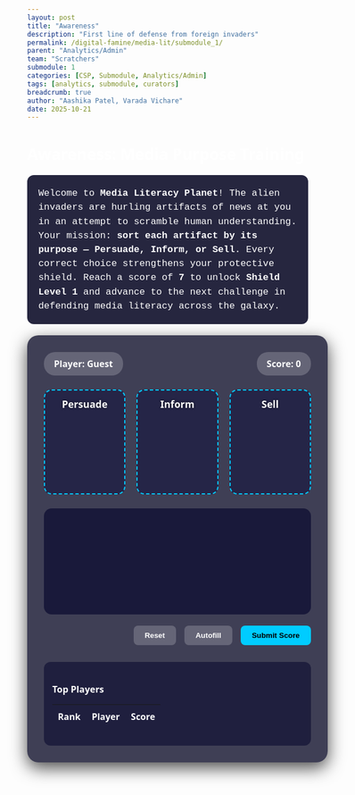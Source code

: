 ```yaml
---
layout: post
title: "Awareness"
description: "First line of defense from foreign invaders"
permalink: /digital-famine/media-lit/submodule_1/
parent: "Analytics/Admin"
team: "Scratchers"
submodule: 1
categories: [CSP, Submodule, Analytics/Admin]
tags: [analytics, submodule, curators]
breadcrumb: true
author: "Aashika Patel, Varada Vichare"
date: 2025-10-21
---
```


# Awareness: Media Purpose Training

<div class="intro-text">
Welcome to <strong>Media Literacy Planet</strong>! The alien invaders are hurling artifacts of news at you in an attempt to scramble human understanding. Your mission: <strong>sort each artifact by its purpose — Persuade, Inform, or Sell</strong>. Every correct choice strengthens your protective shield. Reach a score of <strong>7</strong> to unlock <strong>Shield Level 1</strong> and advance to the next challenge in defending media literacy across the galaxy.
</div>

<style>
body {
  min-height: 100vh;
  background: url('{{ site.baseurl }}/hacks/digital-famine/media-lit/media/assets/spacebackground.jpg') no-repeat center center fixed;
  background-size: cover;
  font-family: system-ui, -apple-system, sans-serif;
  color: #ffffff;
  overflow-x: hidden;
}

.intro-text {
  background: rgba(0,0,30,0.85);
  padding: 20px;
  border-radius: 12px;
  font-family: 'Courier New', monospace;
  font-size: 1.05rem;
  margin-bottom: 20px;
  line-height: 1.5;
}

.game-screen {
  position: relative;
  width: 900px;
  max-width: 95%;
  margin: 20px auto;
  background: rgba(0,0,30,0.75);
  border-radius: 20px;
  padding: 30px;
  box-shadow: 0 10px 30px rgba(0,0,0,0.7);
}

.game-header {
  display: flex;
  justify-content: space-between;
  align-items: center;
  margin-bottom: 25px;
}

.info-pill {
  background: rgba(255,255,255,0.2);
  padding: 10px 18px;
  border-radius: 20px;
  font-weight: 700;
  font-size: 1rem;
}

.bins-container {
  display: flex;
  justify-content: space-around;
  margin: 25px 0;
  gap: 20px;
}

.bin {
  flex: 1;
  min-height: 160px;
  background: rgba(0,0,50,0.4);
  border: 2px dashed #00ccff;
  border-radius: 14px;
  padding: 12px;
  display: flex;
  flex-direction: column;
  align-items: center;
  transition: all 0.3s ease;
}

.bin.highlight {
  background: rgba(0,204,255,0.25);
  border-color: #00f;
  transform: translateY(-2px);
}

.bin-label {
  font-weight: 800;
  font-size: 1.1rem;
  margin-bottom: 12px;
  text-shadow: 0 0 4px #00000099;
}

.artifacts-area {
  display: flex;
  flex-wrap: wrap;
  gap: 18px;
  background: rgba(0,0,40,0.6);
  padding: 25px;
  border-radius: 14px;
  min-height: 140px;
  justify-content: center;
}

.artifact {
  width: 140px;
  height: 90px;
  padding: 10px;
  background: #111133;
  border-radius: 10px;
  box-shadow: 0 2px 10px rgba(0,0,0,0.5);
  cursor: grab;
  display: flex;
  align-items: center;
  justify-content: center;
  text-align: center;
  font-size: 0.85rem;
  font-weight: 600;
  color: #ffffff;
}

.artifact.dragging {
  opacity: 0.7;
  transform: scale(0.95);
}

.controls {
  display: flex;
  justify-content: flex-end;
  gap: 15px;
  margin-top: 20px;
}

.btn {
  padding: 10px 20px;
  border-radius: 8px;
  font-weight: 700;
  cursor: pointer;
  border: none;
  transition: all 0.2s ease;
}

.btn-primary {
  background: #00ccff;
  color: black;
}

.btn-ghost {
  background: rgba(255,255,255,0.2);
  color: white;
}

.btn:hover {
  transform: translateY(-1px);
  box-shadow: 0 2px 10px rgba(0,0,0,0.5);
}

.shield {
  position: fixed;
  top: 50%;
  left: 50%;
  transform: translate(-50%, -50%) scale(0);
  width: 300px;
  height: 300px;
  border-radius: 50%;
  border: 6px solid #00ccff;
  box-shadow: 0 0 120px #00ccff66, 0 0 250px #00ccff33;
  transition: transform 0.3s ease, box-shadow 0.3s ease;
  pointer-events: none;
  z-index: 999;
  display: flex;
  align-items: center;
  justify-content: center;
}

.shield img {
  width: 100%;
  height: 100%;
  object-fit: contain;
}

.leaderboard {
  margin-top: 30px;
  background: rgba(0,0,40,0.5);
  padding: 15px;
  border-radius: 12px;
}

.leaderboard-table {
  width: 100%;
  border-collapse: collapse;
  color: #ffffff;
}

.leaderboard-table th,
.leaderboard-table td {
  padding: 10px;
  text-align: left;
}

.leaderboard-table tr:nth-child(even) {
  background: rgba(255,255,255,0.05);
}

/* On-screen center notification */
.notification {
  position: fixed;
  top: 50%;
  left: 50%;
  transform: translate(-50%, -50%);
  background: #00ccff;
  color: black;
  padding: 25px 35px;
  border-radius: 12px;
  font-weight: 700;
  font-size: 1.3rem;
  z-index: 1000;
  box-shadow: 0 0 25px rgba(0,0,0,0.6);
  display: none;
  text-align: center;
}
</style>

<div class="game-screen">
  <div class="game-header">
    <div class="info-pill" id="player-name">Player: Guest</div>
    <div class="info-pill" id="score">Score: 0</div>
  </div>

  <div class="bins-container">
    <div class="bin" data-bin="Persuade">
      <div class="bin-label">Persuade</div>
      <div class="bin-content"></div>
    </div>
    <div class="bin" data-bin="Inform">
      <div class="bin-label">Inform</div>
      <div class="bin-content"></div>
    </div>
    <div class="bin" data-bin="Sell">
      <div class="bin-label">Sell</div>
      <div class="bin-content"></div>
    </div>
  </div>

  <div class="artifacts-area" id="artifacts"></div>

  <div class="controls">
    <button class="btn btn-ghost" id="reset-btn">Reset</button>
    <button class="btn btn-ghost" id="autofill-btn">Autofill</button>
    <button class="btn btn-primary" id="submit-btn">Submit Score</button>
  </div>

  <div class="shield" id="shield">
    <img src="https://img.freepik.com/premium-vector/security_1162360-7974.jpg?semt=ais_hybrid&w=740&q=80" alt="Shield Icon">
  </div>

  <div class="leaderboard">
    <h3>Top Players</h3>
    <table class="leaderboard-table">
      <thead>
        <tr><th>Rank</th><th>Player</th><th>Score</th></tr>
      </thead>
      <tbody id="leaderboard-body"></tbody>
    </table>
  </div>
</div>

<div class="notification" id="notification">Congratulations. Shield Level 1 has been achieved. Proceed to the next mission.</div>

<script>
const ARTIFACTS = [
  { text: "VOTE FOR A GREENER FUTURE!", purpose: "Persuade" },
  { text: "GLOBAL WARMING RISES 1.5°C BY 2030", purpose: "Inform" },
  { text: "BUY THE NEW GALAXY SMARTPHONE TODAY!", purpose: "Sell" },
  { text: "JOIN SOCIAL MOVEMENT FOR EDUCATION REFORM", purpose: "Persuade" },
  { text: "LOCAL ELECTION RESULTS ANNOUNCED", purpose: "Inform" },
  { text: "LIMITED EDITION SNEAKERS AVAILABLE ONLINE", purpose: "Sell" },
  { text: "SUPPORT ANIMAL WELFARE CAMPAIGNS", purpose: "Persuade" },
  { text: "NASA DISCOVERS NEW EXOPLANET", purpose: "Inform" }
];

let score = 0;
let currentPlayer = "Guest";
let placedArtifacts = new Set();
let shieldGrowing = false;

const scoreDisplay = document.getElementById("score");
const playerDisplay = document.getElementById("player-name");
const artifactsArea = document.getElementById("artifacts");
const bins = document.querySelectorAll(".bin");
const shieldEl = document.getElementById("shield");
const notification = document.getElementById("notification");

function updateDisplays() {
  scoreDisplay.textContent = `Score: ${score}`;
  playerDisplay.textContent = `Player: ${currentPlayer}`;
}

function createArtifactCard(artifact, index) {
  const div = document.createElement("div");
  div.className = "artifact";
  div.textContent = artifact.text;
  div.draggable = true;
  div.dataset.purpose = artifact.purpose;
  div.dataset.id = `artifact-${index}`;

  div.addEventListener("dragstart", (e) => {
    if (placedArtifacts.has(div.dataset.id)) { e.preventDefault(); return; }
    div.classList.add("dragging");
    e.dataTransfer.setData("text/plain", div.dataset.id);
  });

  div.addEventListener("dragend", () => div.classList.remove("dragging"));

  return div;
}

function initGame() {
  artifactsArea.innerHTML = '';
  document.querySelectorAll(".bin-content").forEach(b => b.innerHTML = '');
  placedArtifacts.clear();
  score = 0;
  shieldGrowing = false;
  shieldEl.style.transform = 'translate(-50%, -50%) scale(0)';
  notification.style.display = 'none';
  updateDisplays();

  ARTIFACTS.sort(() => Math.random() - 0.5).forEach((artifact, i) => {
    artifactsArea.appendChild(createArtifactCard(artifact, i));
  });
}

bins.forEach(bin => {
  bin.addEventListener("dragover", e => { e.preventDefault(); bin.classList.add("highlight"); });
  bin.addEventListener("dragleave", () => bin.classList.remove("highlight"));
  bin.addEventListener("drop", e => {
    e.preventDefault();
    bin.classList.remove("highlight");
    const id = e.dataTransfer.getData("text/plain");
    const artifact = document.querySelector(`[data-id="${id}"]`);
    if (!artifact || placedArtifacts.has(id)) return;

    if (artifact.dataset.purpose === bin.dataset.bin) {
      bin.querySelector(".bin-content").appendChild(artifact);
      placedArtifacts.add(id);
      score++;
      showShieldEffect();
      if (score >= 7 && !shieldGrowing) { showShieldComplete(); }
    } else {
      artifact.animate([{ transform: "translateX(0)" }, { transform: "translateX(-5px)" }, { transform: "translateX(5px)" }, { transform: "translateX(0)" }], { duration: 300 });
    }
    updateDisplays();
  });
});

function showShieldEffect() {
  let currentScale = parseFloat(shieldEl.style.transform.match(/scale\(([\d.]+)\)/)?.[1]) || 0;
  shieldEl.style.transform = `translate(-50%, -50%) scale(${currentScale + 0.15})`;
}

function showShieldComplete() {
  shieldGrowing = true;
  let scale = parseFloat(shieldEl.style.transform.match(/scale\(([\d.]+)\)/)?.[1]) || 1;
  shieldEl.style.display = 'flex';
  notification.style.display = 'block';
  
  function grow() {
    scale += 0.05;
    shieldEl.style.transform = `translate(-50%, -50%) scale(${scale})`;
    if (scale < 15) {
      requestAnimationFrame(grow);
    } else {
      // After 5 seconds, hide shield & notification
      setTimeout(() => {
        shieldEl.style.display = 'none';
        notification.style.display = 'none';
      }, 5000);
    }
  }
  grow();
}

function autofillArtifacts() {
  ARTIFACTS.forEach((a, i) => {
    const bin = Array.from(bins).find(b => b.dataset.bin === a.purpose);
    const artifact = document.querySelector(`[data-id="artifact-${i}"]`);
    bin.querySelector(".bin-content").appendChild(artifact);
    placedArtifacts.add(artifact.dataset.id);
    score++;
    showShieldEffect();
  });
  updateDisplays();
  if (score >= 7 && !shieldGrowing) { showShieldComplete(); }
}

document.getElementById("reset-btn").addEventListener("click", initGame);
document.getElementById("autofill-btn").addEventListener("click", autofillArtifacts);
document.getElementById("submit-btn").addEventListener("click", () => {
  alert(`Score submitted: ${score}`);
  initGame();
});

updateDisplays();
initGame();
</script>
